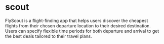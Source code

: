 # scout
FlyScout is a flight-finding app that helps users discover the cheapest flights from their chosen departure location to their desired destination. Users can specify flexible time periods for both departure and arrival to get the best deals tailored to their travel plans.
